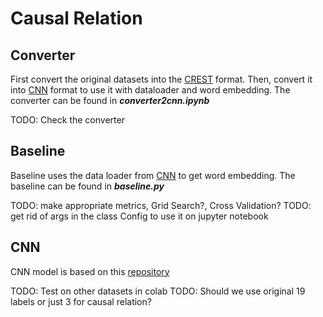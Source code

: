 # Causal Relation

## Converter
First convert the original datasets into the [CREST](https://github.com/phosseini/CREST) format.
Then, convert it into [CNN](https://github.com/onehaitao/CNN-relation-extraction) format to use it with dataloader and word embedding.
The converter can be found in ***converter2cnn.ipynb***

TODO: Check the converter
## Baseline
Baseline uses the data loader from [CNN](https://github.com/onehaitao/CNN-relation-extraction) to get word embedding.
The baseline can be found in ***baseline.py***

TODO: make appropriate metrics, Grid Search?, Cross Validation?
TODO: get rid of args in the class Config to use it on jupyter notebook

## CNN
CNN model is based on this [repository](https://github.com/onehaitao/CNN-relation-extraction)

TODO: Test on other datasets in colab
TODO: Should we use original 19 labels or just 3 for causal relation?